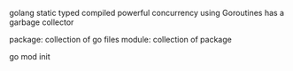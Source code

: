 golang 
static typed 
compiled
powerful concurrency using Goroutines
has a garbage collector

package:
    collection of go files
module:
    collection of package

go mod init
